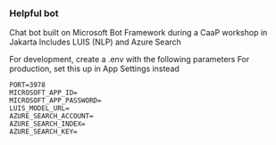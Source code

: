 ### Helpful bot

Chat bot built on Microsoft Bot Framework during a CaaP workshop in Jakarta
Includes LUIS (NLP) and Azure Search



For development, create a .env with the following parameters
For production, set this up in App Settings instead
```
PORT=3978
MICROSOFT_APP_ID=
MICROSOFT_APP_PASSWORD=
LUIS_MODEL_URL=
AZURE_SEARCH_ACCOUNT=
AZURE_SEARCH_INDEX=
AZURE_SEARCH_KEY=
```
